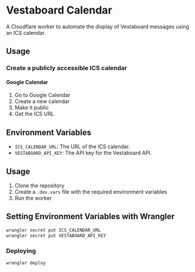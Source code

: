 # Vestaboard Calendar

A Cloudflare worker to automate the display of Vestaboard messages using an ICS calendar.

## Usage

### Create a publicly accessible ICS calendar

#### Google Calendar

1. Go to Google Calendar
2. Create a new calendar
3. Make it public
4. Get the ICS URL

## Environment Variables

- `ICS_CALENDAR_URL`: The URL of the ICS calendar.
- `VESTABOARD_API_KEY`: The API key for the Vestaboard API.

## Usage

1. Clone the repository
2. Create a `.dev.vars` file with the required environment variables
3. Run the worker

## Setting Environment Variables with Wrangler

```bash
wrangler secret put ICS_CALENDAR_URL
wrangler secret put VESTABOARD_API_KEY
```

### Deploying

```bash
wrangler deploy
```
